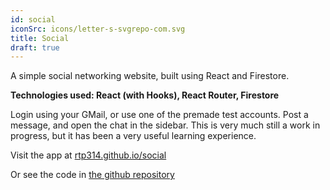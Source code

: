 ```yaml
---
id: social
iconSrc: icons/letter-s-svgrepo-com.svg
title: Social
draft: true
---
```


A simple social networking website, built using React and Firestore.

**Technologies used: React (with Hooks), React Router, Firestore**

Login using your GMail, or use one of the premade test accounts. Post a message, and open the chat in the sidebar. This is very much still a work in progress, but it has been a very useful learning experience.

Visit the app at <a href="./social/" target="_blank">rtp314.github.io/social</a>

Or see the code in <a href='https://github.com/rtp314/social' target='_blank'>the github repository</a>
